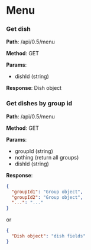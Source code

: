 # Menu
### Get dish
**Path**: /api/0.5/menu 

**Method**: GET 

**Params**:
- dishId (string)

**Response**:
Dish object

### Get dishes by group id
**Path**: /api/0.5/menu 

**Method**: GET 

**Params**:
- groupId (string)
- nothing (return all groups)
- dishId (string)

**Response**:
~~~JSON
{
  "groupId1": "Group object",
  "groupId2": "Group object",
  "...": "..."
}
~~~
or
~~~JSON
{
  "Dish object": "dish fields"
}
~~~
